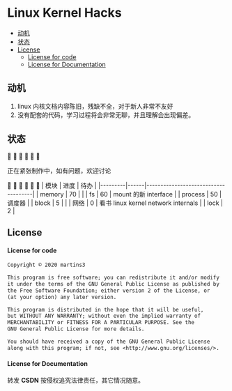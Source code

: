 # Linux Kernel Hacks

<!-- vim-markdown-toc GitLab -->

- [动机](#动机)
- [状态](#状态)
- [License](#license)
    - [License for code](#license-for-code)
    - [License for Documentation](#license-for-documentation)

<!-- vim-markdown-toc -->


## 动机
1. linux 内核文档内容陈旧，残缺不全，对于新人非常不友好
2. 没有配套的代码，学习过程将会非常无聊，并且理解会出现偏差。

## 状态
🚧 🚧 🚧 🚧 🚧 🚧 

正在紧张制作中，如有问题，欢迎讨论

🚧 🚧 🚧 🚧 🚧 🚧 
| 模块    | 进度 | 待办                                |
|---------|------|-------------------------------------|
| memory  | 70   |                                     |
| fs      | 60   | mount 的新 interface                |
| process | 50   | 调度器                              |
| block   | 5    |                                     |
| 网络    | 0    | 看书 linux kernel network internals |
| lock    | 2    |

## License
#### License for code
```txt
Copyright © 2020 martins3

This program is free software; you can redistribute it and/or modify
it under the terms of the GNU General Public License as published by
the Free Software Foundation; either version 2 of the License, or
(at your option) any later version.

This program is distributed in the hope that it will be useful,
but WITHOUT ANY WARRANTY; without even the implied warranty of
MERCHANTABILITY or FITNESS FOR A PARTICULAR PURPOSE. See the
GNU General Public License for more details.

You should have received a copy of the GNU General Public License
along with this program; if not, see <http://www.gnu.org/licenses/>.
```
#### License for Documentation
转发 **CSDN** 按侵权追究法律责任，其它情况随意。
